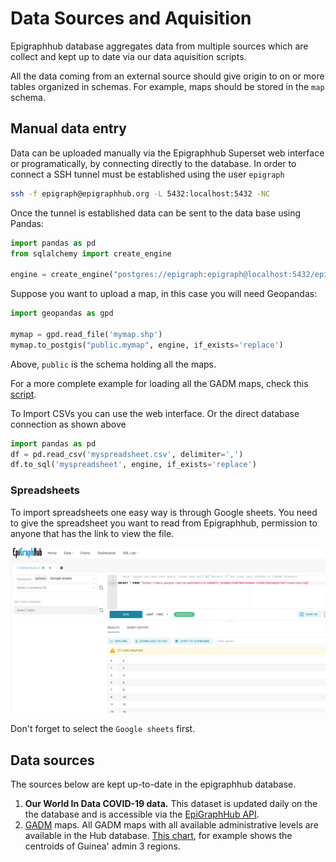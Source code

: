 # Data Sources and Aquisition 
Epigraphhub database aggregates data from multiple sources which are collect and kept up to date via our data aquisition scripts.

All the data coming from an external source should give origin to on or more tables organized in schemas. For example, maps should be stored in the `map` schema. 

## Manual data entry

Data can be uploaded manually via the Epigraphhub Superset web interface or programatically, by connecting directly to the database. In order to connect a SSH tunnel must be established using the user `epigraph`

```bash
ssh -f epigraph@epigraphhub.org -L 5432:localhost:5432 -NC
```

Once the tunnel is established data can be sent to the data base using Pandas:

```python
import pandas as pd
from sqlalchemy import create_engine

engine = create_engine("postgres://epigraph:epigraph@localhost:5432/epigraphhub")
```

Suppose you want to upload a map, in this case you will need Geopandas:

```python
import geopandas as gpd

mymap = gpd.read_file('mymap.shp')
mymap.to_postgis("public.mymap", engine, if_exists='replace')
```

Above, `public` is the schema holding all the maps. 

For a more complete example for loading all the GADM maps, check this [script](../Data_Collection/load_gpkg_maps.py).

To Import CSVs you can use the web interface. Or the direct database connection as shown above  

```python
import pandas as pd
df = pd.read_csv('myspreadsheet.csv', delimiter=',')
df.to_sql('myspreadsheet', engine, if_exists='replace')
```
### Spreadsheets
To import spreadsheets one easy way is through Google sheets. You need to give the spreadsheet you want to read from Epigraphhub, permission to anyone that has the link to view the file.

![sheets](../Documentation/gsheets.png)

Don't forget to select the `Google sheets` first.

## Data sources
The sources below are kept up-to-date in the epigraphhub database.

1. **Our World In Data COVID-19 data.** This dataset is updated daily on the the database and is accessible via the [EpiGraphHub API](https://epigraphhub.org/swagger/v1).
2. [GADM](https://gadm.org) maps. All GADM maps with all available administrative levels are available in the Hub database. [This chart](http://epigraphhub.org/r/14), for example shows the centroids of Guinea' admin 3 regions.
